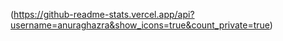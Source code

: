 (https://github-readme-stats.vercel.app/api?username=anuraghazra&show_icons=true&count_private=true)

